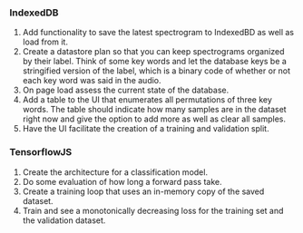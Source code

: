 
### IndexedDB
1. Add functionality to save the latest spectrogram to IndexedBD as well as load from it.
1. Create a datastore plan so that you can keep spectrograms organized by their label. Think of some key words and let the database keys be a stringified version of the label, which is a binary code of whether or not each key word was said in the audio.
1. On page load assess the current state of the database.
1. Add a table to the UI that enumerates all permutations of three key words. The table should indicate how many samples are in the dataset right now and give the option to add more as well as clear all samples.
1. Have the UI facilitate the creation of a training and validation split.

### TensorflowJS
1. Create the architecture for a classification model.
1. Do some evaluation of how long a forward pass take.
1. Create a training loop that uses an in-memory copy of the saved dataset.
1. Train and see a monotonically decreasing loss for the training set and the validation dataset.